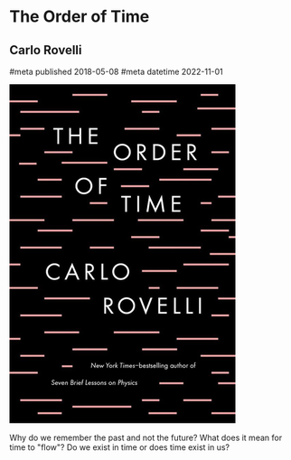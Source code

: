 # The Order of Time
## Carlo Rovelli
#meta published 2018-05-08
#meta datetime 2022-11-01

![The Order of Time](covers/the-order-of-time.png)

Why do we remember the past and not the future? What does it mean for time to "flow"?
Do we exist in time or does time exist in us?


